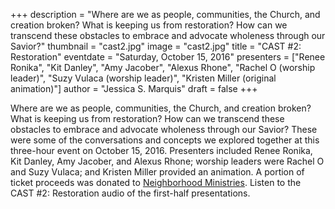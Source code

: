 +++
description = "Where are we as people, communities, the Church, and creation broken? What is keeping us from restoration? How can we transcend these obstacles to embrace and advocate wholeness through our Savior?"
thumbnail = "cast2.jpg"
image = "cast2.jpg"
title = "CAST #2: Restoration"
eventdate = "Saturday, October 15, 2016"
presenters = ["Renee Ronika", "Kit Danley", "Amy Jacober", "Alexus Rhone", "Rachel O (worship leader)", "Suzy Vulaca (worship leader)", "Kristen Miller (original animation)"]
author = "Jessica S. Marquis"
draft = false
+++

Where are we as people, communities, the Church, and creation broken? What is keeping us from restoration? How can we transcend these obstacles to embrace and advocate wholeness through our Savior? These were some of the conversations and concepts we explored together at this three-hour event on October 15, 2016. Presenters included Renee Ronika, Kit Danley, Amy Jacober, and Alexus Rhone; worship leaders were Rachel O and Suzy Vulaca; and Kristen Miller provided an animation. A portion of ticket proceeds was donated to [Neighborhood Ministries](http://www.nmphx.com). Listen to the CAST #2: Restoration audio of the first-half presentations.

